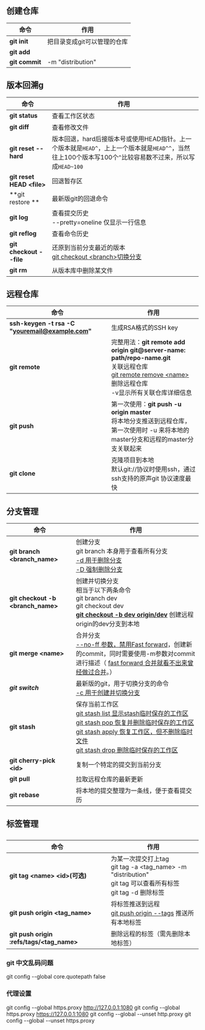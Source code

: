 ## 创建仓库

| 命令           | 作用                        |
| -------------- | --------------------------- |
| **git init**   | 把目录变成git可以管理的仓库 |
| **git add**    |                             |
| **git commit** | -m "distribution"           |

## 版本回溯g

| 命令                       | 作用                                                         |
| -------------------------- | ------------------------------------------------------------ |
| **git status**             | 查看工作区状态                                               |
| **git diff**               | 查看修改文件                                                 |
| **git reset --hard**       | 版本回退，hard后接版本号或使用HEAD指针。上一个版本就是`HEAD^`，上上一个版本就是`HEAD^^`，当然往上100个版本写100个`^`比较容易数不过来，所以写成`HEAD~100` |
| **git reset HEAD \<file>** | 回退暂存区                                                   |
| **git restore **           | 最新版git的回退命令                                          |
| **git log**                | 查看提交历史<br>--pretty=oneline 仅显示一行信息              |
| **git reflog**             | 查看命令历史                                                 |
| **git checkout --file**    | 还原到当前分支最近的版本<br><u>git checkout \<branch>切换分支</u> |
| **git rm**                 | 从版本库中删除某文件                                         |

## 远程仓库

| 命令                                             | 作用                                                         |
| ------------------------------------------------ | ------------------------------------------------------------ |
| **ssh-keygen -t rsa -C "youremail@example.com"** | 生成RSA格式的SSH key                                         |
| **git remote**                                   | 完整用法：**git remote add origin git@server-name: path/repo-name.git**<br>关联远程仓库<br><u>git remote remove \<name></u> 删除远程仓库<br>-v显示所有关联仓库详细信息 |
| **git push**                                     | 第一次使用：**git push -u origin master**<br>将本地分支推送到远程仓库，第一次使用时 -u 来将本地的master分支和远程的master分支关联起来 |
| **git clone**                                    | 克隆项目到本地<br>默认git://协议时使用ssh，通过ssh支持的原声git 协议速度最快 |

## 分支管理

| 命令                               | 作用                                                         |
| ---------------------------------- | ------------------------------------------------------------ |
| **git branch \<branch_name>**      | 创建分支<br>git branch 本身用于查看所有分支<br><u>-d 用于删除分支<br>-D 强制删除分支</u> |
| **git checkout -b \<branch_name>** | 创建并切换分支<br>相当于以下两条命令<br>git branch dev<br>git checkout dev<br>**<u>git checkout -b dev origin/dev**</u> 创建远程origin的dev分支到本地 |
| **git merge \<name>**              | 合并分支<br><u>--no-ff 参数，禁用Fast forward</u>，创建新的commit，同时需要使用-m参数对commit进行描述（ <u>fast forward 合并就看不出来曾经做过合并</u>。） |
| ***git switch***                   | 最新版的git，用于切换分支的命令<br><u>-c 用于创建并切换分支</u> |
| **git stash**                      | 保存当前工作区<br><u>git stash list 显示stash临时保存的工作区<br>git stash pop 恢复并删除临时保存的工作区<br>git stash apply 恢复工作区，但不删除临时文件<br>git stash drop 删除临时保存的工作区</u> |
| **git cherry-pick \<id>**          | 复制一个特定的提交到当前分支                                 |
| **git pull**                       | 拉取远程仓库的最新更新                                       |
| **git rebase**                     | 将本地的提交整理为一条线，便于查看提交历                     |

## 标签管理

## 

| 命令                                      | 作用                                                         |
| ----------------------------------------- | ------------------------------------------------------------ |
| **git tag \<name> \<id>(可选)**           | 为某一次提交打上tag<br>git tag -a \<tag_name> -m "distribution"<br>git tag 可以查看所有标签<br>git tag -d 删除标签 |
| **git push origin \<tag_name>**           | 将标签推送到远程<br><u>git push origin --tags</u> 推送所有本地标签 |
| **git push origin :refs/tags/<tag_name>** | 删除远程的标签（需先删除本地标签）                           |





### git 中文乱码问题

git config --global core.quotepath false

### 代理设置

git config --global https.proxy http://127.0.0.1:1080
git config --global https.proxy https://127.0.0.1:1080
git config --global --unset http.proxy 
git config --global --unset https.proxy